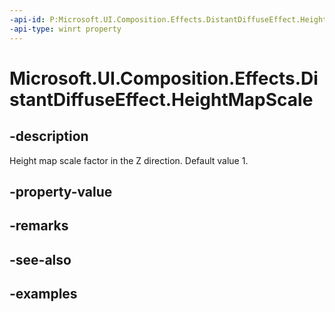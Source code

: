 ```yaml
---
-api-id: P:Microsoft.UI.Composition.Effects.DistantDiffuseEffect.HeightMapScale
-api-type: winrt property
---
```


<!-- Property syntax.
public float HeightMapScale { get;  set; }
-->

# Microsoft.UI.Composition.Effects.DistantDiffuseEffect.HeightMapScale

## -description
Height map scale factor in the Z direction. Default value 1.

## -property-value

## -remarks

## -see-also

## -examples

